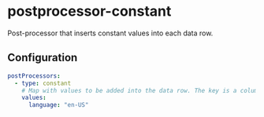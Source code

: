 # postprocessor-constant
Post-processor that inserts constant values into each data row.

## Configuration

```yaml
postProcessors:
  - type: constant
    # Map with values to be added into the data row. The key is a column name.
    values: 
      language: "en-US"
```